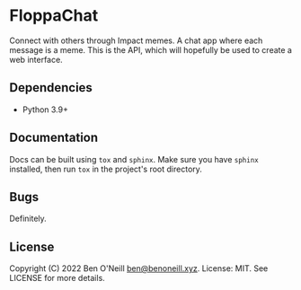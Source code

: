 # FloppaChat

Connect with others through Impact memes. A chat app where each message is a
meme. This is the API, which will hopefully be used to create a web interface.

## Dependencies

* Python 3.9+

## Documentation

Docs can be built using `tox` and `sphinx`. Make sure you have `sphinx`
installed, then run `tox` in the project's root directory.

## Bugs

Definitely.

## License

Copyright (C) 2022 Ben O'Neill <ben@benoneill.xyz>. License: MIT. See LICENSE
for more details.
